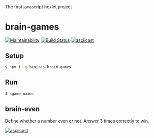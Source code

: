 ##
The first javascript hexlet project
##

# brain-games
[![Maintainability](https://api.codeclimate.com/v1/badges/a99a88d28ad37a79dbf6/maintainability)](https://codeclimate.com/github/codeclimate/codeclimate/maintainability)
[![Build Status](https://travis-ci.com/AAbenites/project-lvl1-s450.svg?branch=master)](https://travis-ci.com/AAbenites/project-lvl1-s450)
[![asciicast](https://asciinema.org/a/8cndSQAfscJUrP2u7AMuwwpLv.svg)](https://asciinema.org/a/8cndSQAfscJUrP2u7AMuwwpLv)

## Setup

```sh
$ npm i -g benites-brain-games
```

## Run

```sh
$ <game-name>
```

## brain-even
Define whether a number even or not. Answer 3 times correctly to win.

[![asciicast](https://asciinema.org/a/8cndSQAfscJUrP2u7AMuwwpLv.svg)](https://asciinema.org/a/8cndSQAfscJUrP2u7AMuwwpLv)
